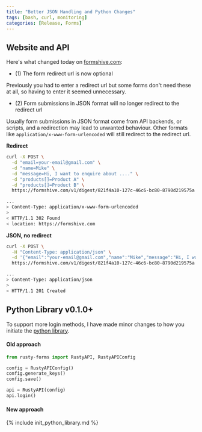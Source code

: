 ```yaml
---
title: "Better JSON Handling and Python Changes"
tags: [bash, curl, monitoring]
categories: [Release, Forms]
---
```


## Website and API

Here's what changed today on [formshive.com](https://formshive.com):

- (1) The form redirect url is now optional

Previously you had to enter a redirect url but some forms don't need these at all, so having to enter it seemed unnecessary.

- (2) Form submissions in JSON format will no longer redirect to the redirect url

Usually form submissions in JSON format come from API backends, or scripts, and a redirection may lead to unwanted behaviour. Other formats like `application/x-www-form-urlencoded` will still redirect to the redirect url.

**Redirect**

```bash
curl -X POST \
  -d "email=your-email@gmail.com" \
  -d "name=Mike" \
  -d "message=Hi, I want to enquire about ...." \
  -d "products[]=Product A" \
  -d "products[]=Product B" \
  https://formshive.com/v1/digest/821f4a10-127c-46c6-bc80-8790d219575a -v

...
> Content-Type: application/x-www-form-urlencoded
>
< HTTP/1.1 302 Found
< location: https://formshive.com
```

**JSON, no redirect**

```bash
curl -X POST \
  -H "Content-Type: application/json" \
  -d '{"email":"your-email@gmail.com","name":"Mike","message":"Hi, I want to enquire about ....","products":["Product A","Product B"]}' \
  https://formshive.com/v1/digest/821f4a10-127c-46c6-bc80-8790d219575a -v

...
> Content-Type: application/json
>
< HTTP/1.1 201 Created
```

## Python Library v0.1.0+

To support more login methods, I have made minor changes to how you initiate the [python library](/posts/new-python-library/).

#### Old approach

```python
from rusty-forms import RustyAPI, RustyAPIConfig

config = RustyAPIConfig()
config.generate_keys()
config.save()

api = RustyAPI(config)
api.login()
```

#### New approach

{% include init_python_library.md %}